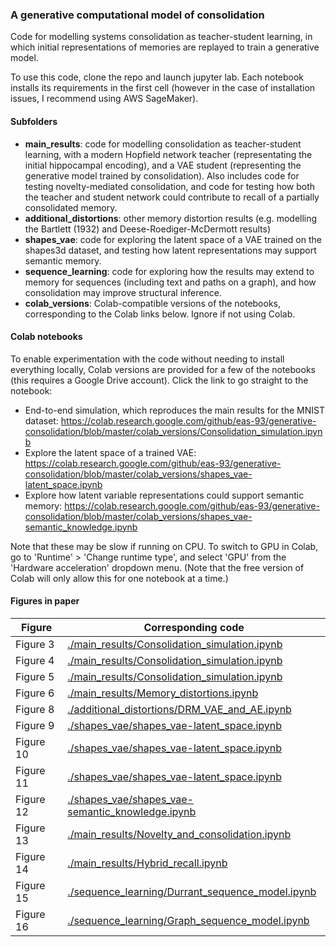
### A generative computational model of consolidation

Code for modelling systems consolidation as teacher-student learning, in which initial representations of memories are replayed to train a generative model.

To use this code, clone the repo and launch jupyter lab. Each notebook installs its requirements in the first cell (however in the case of installation issues, I recommend using AWS SageMaker).

#### Subfolders

* **main_results**: code for modelling consolidation as teacher-student learning, with a modern Hopfield network teacher (representating the initial hippocampal encoding), and a VAE student (representing the generative model trained by consolidation). Also includes code for testing novelty-mediated consolidation, and code for testing how both the teacher and student network could contribute to recall of a partially consolidated memory.
* **additional_distortions**: other memory distortion results (e.g. modelling the Bartlett (1932) and Deese-Roediger-McDermott results)
* **shapes_vae**: code for exploring the latent space of a VAE trained on the shapes3d dataset, and testing how latent representations may support semantic memory.
* **sequence_learning**: code for exploring how the results may extend to memory for sequences (including text and paths on a graph), and how consolidation may improve structural inference.
* **colab_versions**: Colab-compatible versions of the notebooks, corresponding to the Colab links below. Ignore if not using Colab.

#### Colab notebooks

To enable experimentation with the code without needing to install everything locally, Colab versions are provided for a few of the notebooks (this requires a Google Drive account). Click the link to go straight to the notebook:
* End-to-end simulation, which reproduces the main results for the MNIST dataset: https://colab.research.google.com/github/eas-93/generative-consolidation/blob/master/colab_versions/Consolidation_simulation.ipynb
* Explore the latent space of a trained VAE: https://colab.research.google.com/github/eas-93/generative-consolidation/blob/master/colab_versions/shapes_vae-latent_space.ipynb
* Explore how latent variable representations could support semantic memory: https://colab.research.google.com/github/eas-93/generative-consolidation/blob/master/colab_versions/shapes_vae-semantic_knowledge.ipynb

Note that these may be slow if running on CPU. To switch to GPU in Colab, go to 'Runtime' > 'Change runtime type', and select 'GPU' from the 'Hardware acceleration' dropdown menu. (Note that the free version of Colab will only allow this for one notebook at a time.)

#### Figures in paper

Figure | Corresponding code
--- | ---
Figure 3 | [./main_results/Consolidation_simulation.ipynb](./main_results/Consolidation_simulation.ipynb)
Figure 4 | [./main_results/Consolidation_simulation.ipynb](./main_results/Consolidation_simulation.ipynb)
Figure 5 | [./main_results/Consolidation_simulation.ipynb](./main_results/Consolidation_simulation.ipynb)
Figure 6 | [./main_results/Memory_distortions.ipynb](./main_results/Memory_distortions.ipynb)
Figure 8 | [./additional_distortions/DRM_VAE_and_AE.ipynb](./additional_distortions/DRM_VAE_and_AE.ipynb)
Figure 9 | [./shapes_vae/shapes_vae-latent_space.ipynb](./shapes_vae/shapes_vae-latent_space.ipynb)
Figure 10 | [./shapes_vae/shapes_vae-latent_space.ipynb](./shapes_vae/shapes_vae-latent_space.ipynb)
Figure 11 | [./shapes_vae/shapes_vae-latent_space.ipynb](./shapes_vae/shapes_vae-latent_space.ipynb)
Figure 12 | [./shapes_vae/shapes_vae-semantic_knowledge.ipynb](./shapes_vae/shapes_vae-semantic_knowledge.ipynb)
Figure 13 | [./main_results/Novelty_and_consolidation.ipynb](./novelty_and_memory/Generate_novelty_plots.ipynb)
Figure 14 | [./main_results/Hybrid_recall.ipynb](./hybrid_recall/Hybrid_recall.ipynb)
Figure 15 | [./sequence_learning/Durrant_sequence_model.ipynb](./sequence_learning/Durrant_sequence_model.ipynb)
Figure 16 | [./sequence_learning/Graph_sequence_model.ipynb](./sequence_learning/Graph_sequence_model.ipynb)


